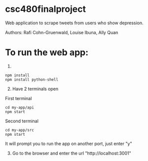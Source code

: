 # csc480finalproject
Web application to scrape tweets from users who show depression. 

Authors: Rafi Cohn-Gruenwald, Louise Ibuna, Ally Quan

# To run the web app:
1. 
``` 
npm install 
npm install python-shell 
```
2. Have 2 terminals open 

First terminal
```
cd my-app/api 
npm start 
```

Second terminal
```
cd my-app/src 
npm start 
```
It will prompt you to run the app on another port, just enter "y"

3. Go to the browser and enter the url "http://localhost:3001"
